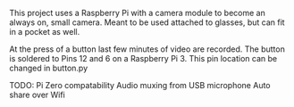 This project uses a Raspberry Pi with a camera module to become an always on, small camera.
Meant to be used attached to glasses, but can fit in a pocket as well.

At the press of a button last few minutes of video are recorded.
The button is soldered to Pins 12 and 6 on a Raspberry Pi 3.
This pin location can be changed in button.py

TODO:
Pi Zero compatability
Audio muxing from USB microphone
Auto share over Wifi
